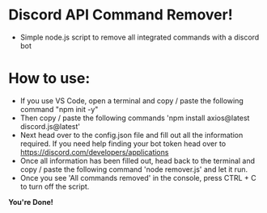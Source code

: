 # __**Discord API Command Remover!**__
- Simple node.js script to remove all integrated commands with a discord bot

# __**How to use:**__
- If you use VS Code, open a terminal and copy / paste the following command "npm init -y"
- Then copy / paste the following commands 'npm install axios@latest discord.js@latest'
- Next head over to the config.json file and fill out all the information required. If you need help finding your bot token head over to https://discord.com/developers/applications
- Once all information has been filled out, head back to the terminal and copy / paste the following command 'node remover.js' and let it run.
- Once you see 'All commands removed' in the console, press CTRL + C to turn off the script.

**You're Done!**
